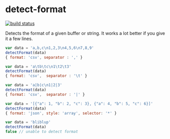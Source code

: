 detect-format
=============

[![build status](https://secure.travis-ci.org/karissa/detect-format.png)](http://travis-ci.org/karissa/detect-format)

Detects the format of a given buffer or string. It works a lot better if you give it a few lines.

```js
var data = 'a,b,c\n1,2,3\n4,5,6\n7,8,9'
detectFormat(data)
{ format: 'csv', separator : ',' }

var data = 'a\tb\tc\n1\t2\t3'
detectFormat(data)
{ format: 'csv',  separator : '\t' }

var data = 'a|b|c\n1|2|3'
detectFormat(data)
{ format: 'csv',  separator : '|' }

var data = '[{"a": 1, "b": 2, "c": 3}, {"a": 4, "b": 5, "c": 6}]'
detectFormat(data)
{ format: 'json', style: 'array', selector: '*' }

var data = 'bliblup'
detectFormat(data)
false // unable to detect format
```


